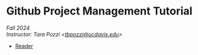 # Github Project Management Tutorial

_Fall 2024_  
_Instructor: Tara Pozzi <<tbpozzi@ucdavis.edu>>_  

* [Reader](https://tarapozzi.github.io/github_project_management/)

